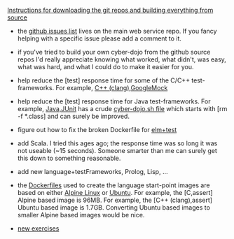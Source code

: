 
[Instructions for downloading the git repos and building everything from source](https://github.com/cyber-dojo/cyber-dojo/tree/master/dev)

- the [github issues list](https://github.com/cyber-dojo/web/issues) lives on the main web service repo.
If you fancy helping with a specific issue please add a comment to it.

- if you've tried to build your own cyber-dojo from the github source repos
I'd really appreciate knowing what worked, what didn't, was easy, what was hard,
and what I could do to make it easier for you.

- help reduce the [test] response time for some of the C/C++ test-frameworks.
For example,
[C++ (clang),GoogleMock](https://github.com/cyber-dojo-languages/clangplusplus-googlemock)

- help reduce the [test] response time for Java test-frameworks.
For example,
[Java,JUnit](https://github.com/cyber-dojo-languages/java-junit)
has a crude
[cyber-dojo.sh file](https://github.com/cyber-dojo-languages/java-junit/blob/master/start_point/cyber-dojo.sh)
which starts with [rm -f *.class] and can surely be improved.

- figure out how to fix the broken Dockerfile for
[elm+test](https://github.com/cyber-dojo-languages/elm-test)

- add Scala. I tried this ages ago; the response time was so long it was not useable (~15 seconds).
Someone smarter than me can surely get this down to something reasonable.

- add new language+testFrameworks, Prolog, Lisp, ...

- the [Dockerfiles](https://docs.docker.com/engine/reference/builder/) used
to create the language start-point images are based on either
[Alpine Linux](https://alpinelinux.org/) or
[Ubuntu](https://www.ubuntu.com/).
For example, the [C,assert] Alpine based image is 96MB.
For example, the [C++ (clang),assert] Ubuntu based image is 1.7GB.
Converting Ubuntu based images to smaller Alpine based images would be nice.

- [new exercises](https://github.com/cyber-dojo/start-points-exercises)


